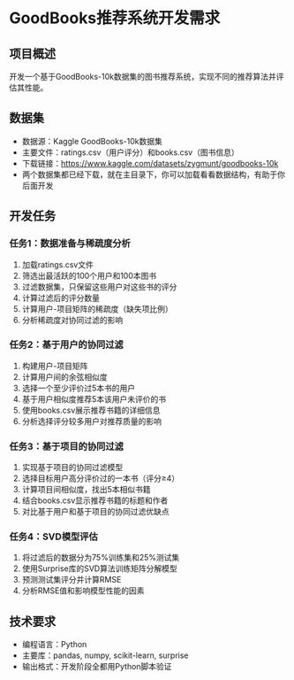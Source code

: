 # GoodBooks推荐系统开发需求

## 项目概述
开发一个基于GoodBooks-10k数据集的图书推荐系统，实现不同的推荐算法并评估其性能。

## 数据集
- 数据源：Kaggle GoodBooks-10k数据集
- 主要文件：ratings.csv（用户评分）和books.csv（图书信息）
- 下载链接：https://www.kaggle.com/datasets/zygmunt/goodbooks-10k
- 两个数据集都已经下载，就在主目录下，你可以加载看看数据结构，有助于你后面开发

## 开发任务

### 任务1：数据准备与稀疏度分析
1. 加载ratings.csv文件
2. 筛选出最活跃的100个用户和100本图书
3. 过滤数据集，只保留这些用户对这些书的评分
4. 计算过滤后的评分数量
5. 计算用户-项目矩阵的稀疏度（缺失项比例）
6. 分析稀疏度对协同过滤的影响

### 任务2：基于用户的协同过滤
1. 构建用户-项目矩阵
2. 计算用户间的余弦相似度
3. 选择一个至少评价过5本书的用户
4. 基于用户相似度推荐5本该用户未评价的书
5. 使用books.csv展示推荐书籍的详细信息
6. 分析选择评分较多用户对推荐质量的影响

### 任务3：基于项目的协同过滤
1. 实现基于项目的协同过滤模型
2. 选择目标用户高分评价过的一本书（评分≥4）
3. 计算项目间相似度，找出5本相似书籍
4. 结合books.csv显示推荐书籍的标题和作者
5. 对比基于用户和基于项目的协同过滤优缺点

### 任务4：SVD模型评估
1. 将过滤后的数据分为75%训练集和25%测试集
2. 使用Surprise库的SVD算法训练矩阵分解模型
3. 预测测试集评分并计算RMSE
4. 分析RMSE值和影响模型性能的因素

## 技术要求
- 编程语言：Python
- 主要库：pandas, numpy, scikit-learn, surprise
- 输出格式：开发阶段全都用Python脚本验证